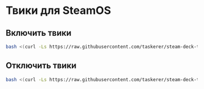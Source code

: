 # Твики для SteamOS


## Включить твики
```bash
bash <(curl -Ls https://raw.githubusercontent.com/taskerer/steam-deck-tweaks/main/Tweak-ON)
```

## Отключить твики
```bash
bash <(curl -Ls https://raw.githubusercontent.com/taskerer/steam-deck-tweaks/main/Tweak_OFF)
```
